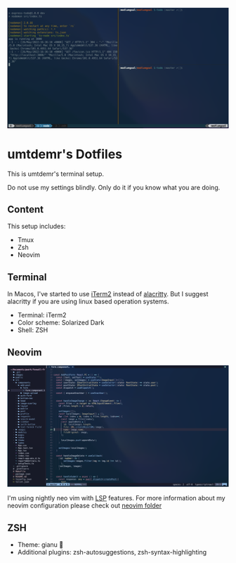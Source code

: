 ![Terminal](./assets/terminal.png)
# umtdemr's Dotfiles

This is umtdemr's terminal setup. 

Do not use my settings blindly. Only do it if you know what you are doing.


## Content

This setup includes:

* Tmux
* Zsh
* Neovim

## Terminal


In Macos, I've started to use [iTerm2](https://iterm2.com/ "iTerm2's official page") instead of [alacritty](https://github.com/alacritty/alacritty "Alacrity's github page"). But I suggest alacritty if you are using linux based operation systems.

* Terminal: iTerm2
* Color scheme: Solarized Dark
* Shell: ZSH

## Neovim

![Neovim preview](./assets/neovim.png)

I'm using nightly neo vim with [LSP](https://github.com/neovim/nvim-lspconfig) features. For more information about my neovim configuration please check out [neovim folder](https://github.com/umtdemr/Dotfiles/tree/master/.config/nvim)


## ZSH

* Theme: gianu 🤟
* Additional plugins: zsh-autosuggestions, zsh-syntax-highlighting
